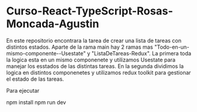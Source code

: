 # Curso-React-TypeScript-Rosas-Moncada-Agustin
En este repositorio encontrara la tarea de crear una lista de tareas con distintos estados. Aparte de la rama main hay 2 ramas mas "Todo-en-un-mismo-componente--Usestate" y "ListaDeTareas-Redux". La primera toda la logica esta en un mismo componenete y utilizamos Usestate para manejar los esstados de las distintas tareas. En la segunda dividimos la logica en distintos componenetes y utilizamos redux toolkit para gestionar el estado de las tareas.

Para ejecutar

npm install
npm run dev
